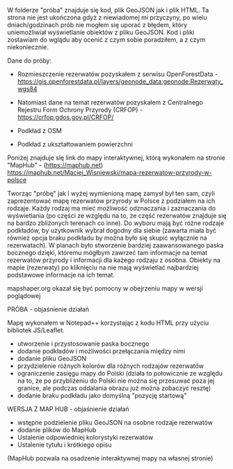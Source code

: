 W folderze "próba" znajduje się kod, plik GeoJSON jak i plik HTML.
Ta strona nie jest ukończona gdyż z niewiadomej mi przyczyny, po wielu dniach/godzinach prób nie mogłem się uporać z błędem, który uniemożliwiał wyświetlanie obiektów z pliku GeoJSON.
Kod i pliki zostawiam do wglądu aby ocenić z czym sobie poradziłem, a z czym niekoniecznie.

Dane do próby:
  - Rozmieszczenie rezerwatów pozyskałem z serwisu OpenForestData - https://gis.openforestdata.pl/layers/geonode_data:geonode:Rezerwaty_wgs84

  - Natomiast dane na temat rezerwatów pozyskałem z Centralnego Rejestru Form Ochrony Przyrody (CRFOP) - https://crfop.gdos.gov.pl/CRFOP/

  - Podkład z OSM

  - Podkład z ukształtowaniem powierzchni

Poniżej znajduje się link do mapy interaktywnej, którą wykonałem na stronie "MapHub" - (https://maphub.net)
https://maphub.net/Maciej_Wisniewski/mapa-rezerwatow-przyrody-w-polsce

Tworząc "próbę" jak i wyżej wymienioną mapę zamysł był ten sam, czyli zaprezentować mapę rezerwatów przyrody w Polsce z podziałem na ich rodzaje.
Każdy rodzaj ma mieć możliwość odznaczania i zaznaczania do wyświetlania (po części ze względu na to, że część rezerwatów znajduje się na bardzo zbliżonych terenach co inne).
Do wyboru mają być różne rodzaje podkładów, by użytkownik wybrał dogodny dla siebie (zawarta miała być również opcja braku podkładu by można było się skupić wyłącznie na rezerwatach).
W planach było stworzenie bardziej zaawansowanego paska bocznego dzięki, któremu mógłbym zawrzeć tam informacje na temat rezerwatów przyrody i informacji dla każego rodzaju z osobna.
Obiekty na mapie (rezerwaty) po kliknięciu na nie mają wyświetlać najbardziej podstawowe informacje na ich temat.

mapshaper.org okazał się być pomocny w obejrzeniu mapy w wersji poglądowej


PRÓBA - objaśnienie działań

Mapę wykonałem w Notepad++ korzystając z kodu HTML przy użyciu bibliotek JS/Leaflet.

- utworzenie i przystosowanie paska bocznego
- dodanie podkładów i możliwości przełączania między nimi
- dodanie pliku GeoJSON
- przydzielenie różnych kolorów dla różnych rodzajów rezerwatów
- ograniczenie zasięgu mapy do Polski (działa to połowicznie ze względu na to, że po przybliżeniu do Polski nie można się przesuwać poza jej granice, ale podczas oddalania obrazu już można zobaczyć resztę)
- dodanie braku podkładu jako domyślną "pozycję startową"



WERSJA Z MAP HUB - objaśnienie działań
- wstępne podzielenie pliku GeoJSON na osobne rodzaje rezerwatów
- dodanie plików do MapHub
- Ustalenie odpowiedniej kolorystyki rezerwatów
- Ustalenie tytułu i krótkiego opisu

(MapHub pozwala na osadzenie interaktywnej mapy na własnej stronie)
